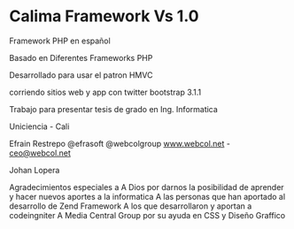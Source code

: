 Calima Framework Vs 1.0
======

Framework PHP en español

Basado en Diferentes Frameworks PHP

Desarrollado para usar el patron HMVC

corriendo sitios web y app con twitter bootstrap 3.1.1

Trabajo para presentar tesis de grado en Ing. Informatica

Uniciencia - Cali

Efrain Restrepo
@efrasoft @webcolgroup
www.webcol.net - ceo@webcol.net

Johan Lopera


Agradecimientos especiales a 
A Dios por darnos la posibilidad de aprender y hacer nuevos aportes a la informatica
A las personas que han aportado al desarrollo de Zend Framework
A los que desarrollaron y aportan a codeingniter
A Media Central Group por su ayuda en CSS y Diseño Graffico
